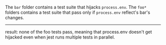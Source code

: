 The `bar` folder contains a test suite that hijacks `process.env`.
The `foo*` folders contains a test suite that pass only if `process.env` reflect's bar's changes.

---

result: none of the foo tests pass, meaning that process.env doesn't get hijacked even when jest runs multiple tests in parallel.
